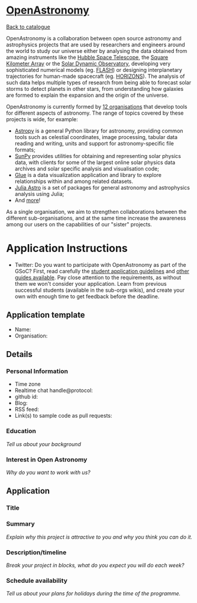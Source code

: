 
# [OpenAstronomy](http://www.OpenAstronomy.org)

[Back to catalogue](../README.md#openastronomy)

OpenAstronomy is a collaboration between open source astronomy and astrophysics projects that are used by researchers and engineers around the world to study our universe either by analysing the data obtained from amazing instruments like the [Hubble Space Telescope](http://www.nasa.gov/hubble), the [Square Kilometer Array](https://www.skatelescope.org/) or the [Solar Dynamic Observatory](http://sdo.gsfc.nasa.gov/), developing very sophisticated numerical models (eg. [FLASH](http://flash.uchicago.edu/)) or designing interplanetary trajectories for human-made spacecraft (eg. [HORIZONS](https://ssd.jpl.nasa.gov/horizons.cgi)). The analysis of such data helps multiple types of research from being able to forecast solar storms to detect planets in other stars, from understanding how galaxies are formed to explain the expansion and the origin of the universe.

OpenAstronomy is currently formed by [12 organisations](http://openastronomy.org/members/) that develop tools for different aspects of astronomy. The range of topics covered by these projects is wide, for example: 
- [Astropy](http://astropy.org) is a general Python library for astronomy, providing common tools such as celestial coordinates, image processing, tabular data  reading and writing, units and support for astronomy-specific file formats; 
- [SunPy](http://sunpy.org) provides utilities for obtaining and representing solar physics data, with clients for some of the largest online solar physics data archives and solar specific analysis and visualisation code;
- [Glue](http://www.glueviz.org/) is a data visualization application and library to explore relationships within and among related datasets.
- [Julia Astro](http://juliaastro.github.io/) is a set of packages for general astronomy and astrophysics analysis using Julia;
- And [more](http://openastronomy.org/members/)!

As a single organisation, we aim to strengthen collaborations between the different sub-organisations, and at the same time increase the awareness among our users on the capabilities of our "sister" projects.

# Application Instructions

* Twitter: Do you want to participate with OpenAstronomy as part of the GSoC? First, read carefully the [student application guidelines](http://openastronomy.org/gsoc/student_guidelines.html) and [other guides available](http://write.flossmanuals.net/gsocstudentguide/what-is-google-summer-of-code/). Pay close attention to the requirements, as without them we won't consider your application.
Learn from previous successful students (available in the sub-orgs wikis), and create your own with enough time to get feedback before the deadline.
## Application template
- Name:
- Organisation:

## Details
### Personal Information
- Time zone
- Realtime chat handle@protocol:
- github id:
- Blog:
- RSS feed:
- Link(s) to sample code as pull requests:

### Education
*Tell us about your background*

### Interest in Open Astronomy
*Why do you want to work with us?*

## Application
### Title
### Summary
*Explain why this project is attractive to you and why you think you can do it.*

### Description/timeline
*Break your project in blocks, what do you expect you will do each week?*

### Schedule availability
*Tell us about your plans for holidays during the time of the programme.*